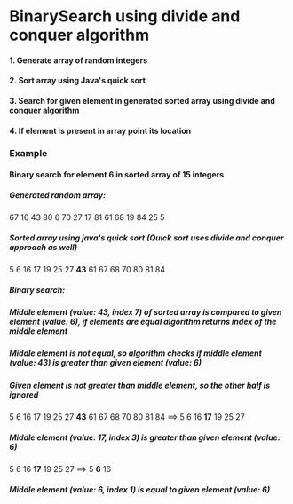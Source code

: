 # BinarySearch using divide and conquer algorithm



#### 1. Generate array of random integers

#### 2. Sort array using Java's quick sort

#### 3. Search for given element in generated sorted array using divide and conquer algorithm 

#### 4. If element is present in array point its location 

### Example

#### Binary search for element 6 in sorted array of 15 integers 

##### Generated random array:

67 16 43 80 6 70 27 17 81 61 68 19 84 25 5

##### Sorted array using java's quick sort (Quick sort uses divide and conquer approach as well)

5 6 16 17 19 25 27 **43** 61 67 68 70 80 81 84 

##### Binary search:

##### Middle element (value: 43, index 7) of sorted array is compared to given element (value: 6), if elements are equal algorithm returns index of the middle element

##### Middle element is not equal, so algorithm checks if middle element (value: 43) is greater than given element (value: 6)

##### Given element is not greater than middle element, so the other half is ignored
5 6 16 17 19 25 27 **43** 61 67 68 70 80 81 84 ==> 5 6 16 **17** 19 25 27

##### Middle element (value: 17, index 3) is greater than given element (value: 6)
5 6 16 **17** 19 25 27 ==> 5 **6** 16

##### Middle element (value: 6, index 1) is equal to given element (value: 6)

